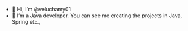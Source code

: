- 👋 Hi, I’m @veluchamy01
- 👀 I’m a Java developer. You can see me creating the projects in Java, Spring etc.,

<!---
veluchamy01/veluchamy01 is a ✨ special ✨ repository because its `README.md` (this file) appears on your GitHub profile.
You can click the Preview link to take a look at your changes.
--->
